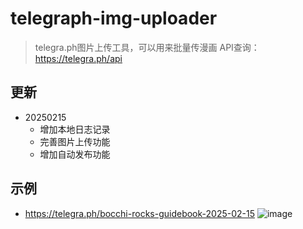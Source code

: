 # telegraph-img-uploader
> telegra.ph图片上传工具，可以用来批量传漫画
> API查询：https://telegra.ph/api

## 更新

- 20250215
  - 增加本地日志记录
  - 完善图片上传功能
  - 增加自动发布功能

## 示例
- https://telegra.ph/bocchi-rocks-guidebook-2025-02-15
![image](https://github.com/user-attachments/assets/f3d84362-6b95-4888-af95-6dd8ac4fa9bc)

